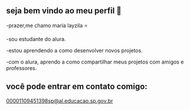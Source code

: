 ## seja bem vindo ao meu perfil 🖤 

-prazer,me chamo maria layzila ⭐

-sou estudante do alura.

-estou aprendendo a como desenvolver novos projetos.

-com o alura, aprendo a como compartilhar meus projetos com amigos e professores.

## você pode entrar em contato comigo:
00001109451398sp@al.educacao.sp.gov.br
